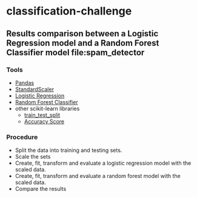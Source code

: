 # classification-challenge

## Results comparison between a Logistic Regression model and a Random Forest Classifier model file:spam_detector

### Tools
- [Pandas](https://pandas.pydata.org/)
- [StandardScaler](https://scikit-learn.org/stable/modules/generated/sklearn.preprocessing.StandardScaler.html#sklearn.preprocessing.StandardScaler)
- [Logistic Regression](https://scikit-learn.org/stable/modules/generated/sklearn.linear_model.LogisticRegression.html)
- [Random Forest Classifier](https://scikit-learn.org/stable/modules/generated/sklearn.linear_model.LogisticRegression.html)
- other scikit-learn libraries
  -   [train_test_split](https://scikit-learn.org/stable/modules/generated/sklearn.model_selection.train_test_split.html#sklearn.model_selection.train_test_split)
  -   [Accuracy Score](https://scikit-learn.org/stable/modules/generated/sklearn.metrics.accuracy_score.html#sklearn.metrics.accuracy_score)

### Procedure
- Split the data into training and testing sets.
- Scale the sets
- Create, fit, transform and evaluate a logistic regression model with the scaled data.
- Create, fit, transform and evaluate a random forest model with the scaled data.
- Compare the results

